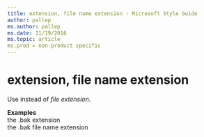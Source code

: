 ```yaml
---
title: extension, file name extension - Microsoft Style Guide
author: pallep
ms.author: pallep
ms.date: 11/19/2016
ms.topic: article
ms.prod = non-product specific
---
```


# extension, file name extension

Use instead of *file extension*. 

**Examples**  
the .bak extension  
the .bak file name extension
